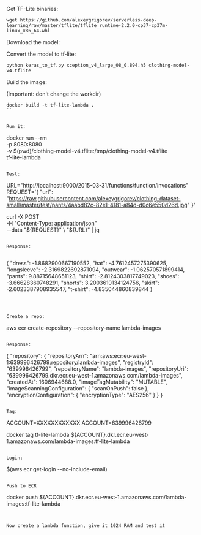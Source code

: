 
Get TF-Lite binaries:


```
wget https://github.com/alexeygrigorev/serverless-deep-learning/raw/master/tflite/tflite_runtime-2.2.0-cp37-cp37m-linux_x86_64.whl
```


Download the model:


Convert the model to tf-lite:

```
python keras_to_tf.py xception_v4_large_08_0.894.h5 clothing-model-v4.tflite
```

Build the image:

(Important: don't change the workdir)

```
docker build -t tf-lite-lambda .
``


Run it:

```
docker run --rm \
    -p 8080:8080 \
    -v $(pwd)/clothing-model-v4.tflite:/tmp/clothing-model-v4.tflite \
    tf-lite-lambda
```

Test:

```
URL="http://localhost:9000/2015-03-31/functions/function/invocations"
REQUEST='{
    "url": "https://raw.githubusercontent.com/alexeygrigorev/clothing-dataset-small/master/test/pants/4aabd82c-82e1-4181-a84d-d0c6e550d26d.jpg"
}'

curl -X POST \
    -H "Content-Type: application/json" \
    --data "${REQUEST}" \
    "${URL}" | jq
```

Response:


```
{
  "dress": -1.8682900667190552,
  "hat": -4.7612457275390625,
  "longsleeve": -2.3169822692871094,
  "outwear": -1.062570571899414,
  "pants": 9.88715648651123,
  "shirt": -2.8124303817749023,
  "shoes": -3.66628360748291,
  "shorts": 3.2003610134124756,
  "skirt": -2.6023387908935547,
  "t-shirt": -4.835044860839844
}
```



Create a repo:

```
aws ecr create-repository --repository-name lambda-images 
```

Response:

```
{
    "repository": {
        "repositoryArn": "arn:aws:ecr:eu-west-1:639996426799:repository/lambda-images",
        "registryId": "639996426799",
        "repositoryName": "lambda-images",
        "repositoryUri": "639996426799.dkr.ecr.eu-west-1.amazonaws.com/lambda-images",
        "createdAt": 1606944688.0,
        "imageTagMutability": "MUTABLE",
        "imageScanningConfiguration": {
            "scanOnPush": false
        },
        "encryptionConfiguration": {
            "encryptionType": "AES256"
        }
    }
}
```

Tag: 

```
ACCOUNT=XXXXXXXXXXXX
ACCOUNT=639996426799

docker tag tf-lite-lambda ${ACCOUNT}.dkr.ecr.eu-west-1.amazonaws.com/lambda-images:tf-lite-lambda
```

Login:

```
$(aws ecr get-login --no-include-email)
```

Push to ECR

```
docker push ${ACCOUNT}.dkr.ecr.eu-west-1.amazonaws.com/lambda-images:tf-lite-lambda
```


Now create a lambda function, give it 1024 RAM and test it